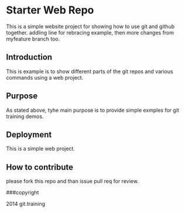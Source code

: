 # Starter Web Repo
This is a simple website project for showing how to use git and github together.
addling line for rebracing example, then more changes from myfeature branch too.


## Introduction
This is example is to show different parts of the git repos and various commands using a web project.


## Purpose
As stated above, tyhe main purpose is to provide simple exmples for git training demos.
## Deployment 
This is a simple web project.

## How to contribute
please fork this repo and than issue pull req for review.


###copyright

2014 git.training